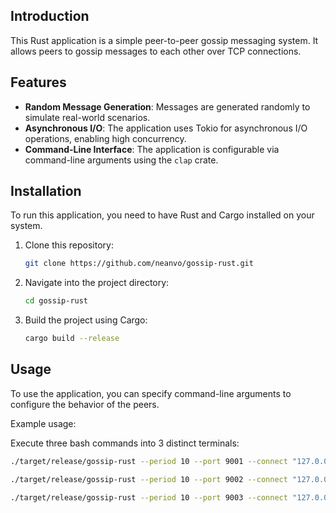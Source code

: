## Introduction

This Rust application is a simple peer-to-peer gossip messaging system. It allows peers to gossip messages to each other over TCP connections.

## Features

- **Random Message Generation**: Messages are generated randomly to simulate real-world scenarios.
- **Asynchronous I/O**: The application uses Tokio for asynchronous I/O operations, enabling high concurrency.
- **Command-Line Interface**: The application is configurable via command-line arguments using the `clap` crate.

## Installation

To run this application, you need to have Rust and Cargo installed on your system.

1. Clone this repository:

    ```bash
    git clone https://github.com/neanvo/gossip-rust.git
    ```

2. Navigate into the project directory:

    ```bash
    cd gossip-rust
    ```

3. Build the project using Cargo:

    ```bash
    cargo build --release
    ```

## Usage

To use the application, you can specify command-line arguments to configure the behavior of the peers.

Example usage:

Execute three bash commands into 3 distinct terminals:
```bash
./target/release/gossip-rust --period 10 --port 9001 --connect "127.0.0.1:9002,127.0.0.1:9003"
```
```bash
./target/release/gossip-rust --period 10 --port 9002 --connect "127.0.0.1:9001,127.0.0.1:9003"
```
```bash
./target/release/gossip-rust --period 10 --port 9003 --connect "127.0.0.1:9001,127.0.0.1:9002"
```
